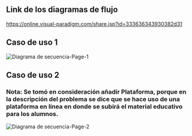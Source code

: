 ## Link de los diagramas de flujo

https://online.visual-paradigm.com/share.jsp?id=333636343930382d31

## Caso de uso 1

![Diagrama de secuencia-Page-1](https://github.com/user-attachments/assets/bde726cd-4b00-4198-ad59-bdd2bb06a9f0)

## Caso de uso 2
### Nota: Se tomó en consideración añadir <b>Plataforma</b>, porque en la descripción del problema se dice que se hace uso de una plataforma en línea en donde se subirá el material educativo para los alumnos.
![Diagrama de secuencia-Page-2](https://github.com/user-attachments/assets/d36130a3-8d56-4adf-928e-b9d65ef9e89e)

